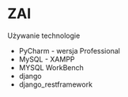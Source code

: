 # ZAI

Używanie technologie
- PyCharm - wersja Professional
- MySQL - XAMPP
- MYSQL WorkBench
- django
- django_restframework
